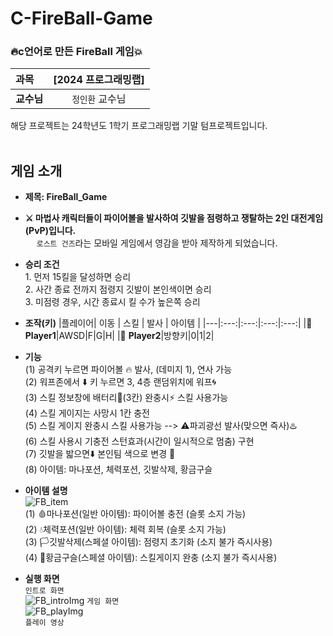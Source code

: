 <h1>C-FireBall-Game</h1>

### :fire:c언어로 만든 FireBall 게임:boom:
|과목|__[2024 프로그래밍랩]__| 
|:---|:---:|
|__교수님__|`정인환` 교수님|

해당 프로젝트는 24학년도 1학기 프로그래밍랩 기말 텀프로젝트입니다.  
<br>
## 게임 소개  
* __제목: FireBall_Game__  
* __⚔️ 마법사 캐릭터들이 파이어볼을 발사하여 깃발을 점령하고 쟁탈하는 2인 대전게임(PvP)입니다.__  
&emsp; `로스트 건즈`라는 모바일 게임에서 영감을 받아 제작하게 되었습니다.

* __승리 조건__  
  1\. 먼저 15킬을 달성하면 승리  
  2\. 사간 종료 전까지 점령지 깃발이 본인색이면 승리  
  3\. 미점령 경우, 시간 종료시 킬 수가 높은쪽 승리
  
* __조작(키)__
  |플레이어| 이동 | 스킬 | 발사 | 아이템 |
  |---|:---:|:---:|:---:|:---:|
  |🔴 __Player1__|AWSD|F|G|H|
  |🔵 __Player2__|방향키|0|1|2|

* __기능__  
  (1) 공격키 누르면 파이어볼 🔥 발사, (데미지 1), 연사 가능  
	(2) 워프존에서 ⬇️ 키 누르면 3, 4층 랜덤위치에 워프🌀  
	(3) 스킬 정보창에 배터리🔋(3칸) 완충시⚡ 스킬 사용가능   
	(4) 스킬 게이지는 사망시 1칸 충전  
	(5) 스킬 게이지 완충시 스킬 사용가능 --> ⚠️파괴광선 발사(맞으면 즉사)♨️  
	(6) 스킬 사용시 기충전 스턴효과(시간이 일시적으로 멈춤) 구현  
	(7) 깃발을 밟으면⬇️ 본인팀 색으로 변경 🚩   
	(8) 아이템: 마나포션, 체력포션, 깃발삭제, 황금구슬
* __아이템 설명__  
  ![FB_item](https://github.com/user-attachments/assets/286f8a5b-9324-4a21-a302-9f6cb89b0377)  
  	(1) 🩸마나포션(일반 아이템): 파이어볼 충전 (슬롯 소지 가능)  
	(2) 💧체력포션(일반 아이템): 체력 회복 (슬롯 소지 가능)  
	(3) 🏳깃발삭제(스페셜 아이템): 점령지 초기화 (소지 불가 즉시사용)  
	(4) 📀황금구슬(스페셜 아이템): 스킬게이지 완충 (소지 불가 즉시사용)  
* __실행 화면__  
`인트로 화면`  
![FB_introImg](https://github.com/user-attachments/assets/5f46e1de-680a-4608-ae05-0bd005d6f78b)
`게임 화면`  
![FB_playImg](https://github.com/user-attachments/assets/77ebcb16-fa65-4cdd-9a19-6bb121b395e1)  
`플레이 영상`

